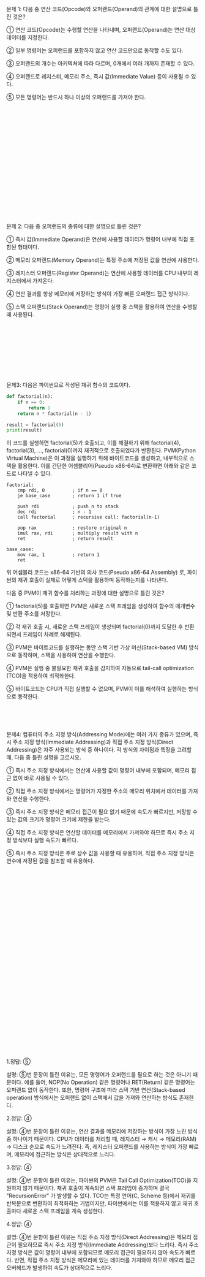 문제 1:
다음 중 연산 코드(Opcode)와 오퍼랜드(Operand)의 관계에 대한 설명으로 틀린 것은?

① 연산 코드(Opcode)는 수행할 연산을 나타내며, 오퍼랜드(Operand)는 연산 대상 데이터를 지정한다.

② 일부 명령어는 오퍼랜드를 포함하지 않고 연산 코드만으로 동작할 수도 있다.

③ 오퍼랜드의 개수는 아키텍처에 따라 다르며, 0개에서 여러 개까지 존재할 수 있다.

④ 오퍼랜드로 레지스터, 메모리 주소, 즉시 값(Immediate Value) 등이 사용될 수 있다.

⑤ 모든 명령어는 반드시 하나 이상의 오퍼랜드를 가져야 한다.

<br/><br/><br/><br/><br/><br/><br/><br/><br/><br/><br/><br/><br/><br/><br/><br/><br/>

문제 2:
다음 중 오퍼랜드의 종류에 대한 설명으로 틀린 것은?

① 즉시 값(Immediate Operand)은 연산에 사용할 데이터가 명령어 내부에 직접 포함된 형태이다.

② 메모리 오퍼랜드(Memory Operand)는 특정 주소에 저장된 값을 연산에 사용한다.

③ 레지스터 오퍼랜드(Register Operand)는 연산에 사용할 데이터를 CPU 내부의 레지스터에서 가져온다.

④ 연산 결과를 항상 메모리에 저장하는 방식이 가장 빠른 오퍼랜드 접근 방식이다.

⑤ 스택 오퍼랜드(Stack Operand)는 명령어 실행 중 스택을 활용하여 연산을 수행할 때 사용된다.

<br/><br/><br/><br/><br/><br/><br/><br/>

문제3:
다음은 파이썬으로 작성된 재귀 함수의 코드이다.

~~~python
def factorial(n):
    if n == 0:
        return 1
    return n * factorial(n - 1)

result = factorial(5)
print(result)
~~~
이 코드를 실행하면 factorial(5)가 호출되고, 이를 해결하기 위해 factorial(4), factorial(3), ..., factorial(0)까지 재귀적으로 호출되었다가 반환된다.
PVM(Python Virtual Machine)은 이 과정을 실행하기 위해 바이트코드를 생성하고, 내부적으로 스택을 활용한다. 이를 간단한 어셈블리어(Pseudo x86-64)로 변환하면 아래와 같은 코드로 나타낼 수 있다.

~~~
factorial:
    cmp rdi, 0          ; if n == 0
    je base_case        ; return 1 if true

    push rdi            ; push n to stack
    dec rdi             ; n - 1
    call factorial      ; recursive call: factorial(n-1)
    
    pop rax             ; restore original n
    imul rax, rdi       ; multiply result with n
    ret                 ; return result

base_case:
    mov rax, 1          ; return 1
    ret
~~~

위 어셈블리 코드는 x86-64 기반의 의사 코드(Pseudo x86-64 Assembly) 로, 파이썬의 재귀 호출이 실제로 어떻게 스택을 활용하며 동작하는지를 나타낸다.

다음 중 PVM이 재귀 함수를 처리하는 과정에 대한 설명으로 틀린 것은?

① factorial(5)를 호출하면 PVM은 새로운 스택 프레임을 생성하여 함수의 매개변수 및 반환 주소를 저장한다.

② 각 재귀 호출 시, 새로운 스택 프레임이 생성되며 factorial(0)까지 도달한 후 반환되면서 프레임이 차례로 해제된다.

③ PVM은 바이트코드를 실행하는 동안 스택 기반 가상 머신(Stack-based VM) 방식으로 동작하며, 스택을 사용하여 연산을 수행한다.

④ PVM은 실행 중 불필요한 재귀 호출을 감지하여 자동으로 tail-call optimization (TCO)을 적용하여 최적화한다.

⑤ 바이트코드는 CPU가 직접 실행할 수 없으며, PVM이 이를 해석하여 실행하는 방식으로 동작한다.

<br/><br/><br/>

문제4:
컴퓨터의 주소 지정 방식(Addressing Mode)에는 여러 가지 종류가 있으며, 즉시 주소 지정 방식(Immediate Addressing)과 직접 주소 지정 방식(Direct Addressing)은 자주 사용되는 방식 중 하나이다.
각 방식의 차이점과 특징을 고려할 때, 다음 중 틀린 설명을 고르시오.

① 즉시 주소 지정 방식에서는 연산에 사용할 값이 명령어 내부에 포함되며, 메모리 접근 없이 바로 사용될 수 있다.

② 직접 주소 지정 방식에서는 명령어가 지정한 주소의 메모리 위치에서 데이터를 가져와 연산을 수행한다.

③ 즉시 주소 지정 방식은 메모리 접근이 필요 없기 때문에 속도가 빠르지만, 저장할 수 있는 값의 크기가 명령어 크기에 제한을 받는다.

④ 직접 주소 지정 방식은 연산할 데이터를 메모리에서 가져와야 하므로 즉시 주소 지정 방식보다 실행 속도가 빠르다.

⑤ 즉시 주소 지정 방식은 주로 상수 값을 사용할 때 유용하며, 직접 주소 지정 방식은 변수에 저장된 값을 참조할 때 유용하다.

<br/><br/><br/><br/><br/><br/><br/><br/><br/><br/><br/><br/><br/><br/><br/><br/><br/><br/><br/><br/><br/><br/><br/><br/><br/><br/><br/><br/>

1.정답: ⑤

설명:
⑤번 문장이 틀린 이유는, 모든 명령어가 오퍼랜드를 필요로 하는 것은 아니기 때문이다.
예를 들어, NOP(No Operation) 같은 명령어나 RET(Return) 같은 명령어는 오퍼랜드 없이 동작한다.
또한, 명령어 구조에 따라 스택 기반 연산(Stack-based operation) 방식에서는 오퍼랜드 없이 스택에서 값을 가져와 연산하는 방식도 존재한다.


2.정답: ④

설명:
④번 문장이 틀린 이유는, 연산 결과를 메모리에 저장하는 방식이 가장 느린 방식 중 하나이기 때문이다.
CPU가 데이터를 처리할 때, 레지스터 → 캐시 → 메모리(RAM) → 디스크 순으로 속도가 느려진다.
즉, 레지스터 오퍼랜드를 사용하는 방식이 가장 빠르며, 메모리에 접근하는 방식은 상대적으로 느리다.



3.정답: ④

설명:
④번 문항이 틀린 이유는, 파이썬의 PVM은 Tail Call Optimization(TCO)을 지원하지 않기 때문이다.
재귀 호출이 계속되면 스택 프레임이 증가하며 결국 "RecursionError" 가 발생할 수 있다.
TCO는 특정 언어(C, Scheme 등)에서 재귀를 반복문으로 변환하여 최적화하는 기법이지만,
파이썬에서는 이를 적용하지 않고 재귀 호출마다 새로운 스택 프레임을 계속 생성한다.


4.정답: ④

설명:
④번 문항이 틀린 이유는 직접 주소 지정 방식(Direct Addressing)은 메모리 접근이 필요하므로 즉시 주소 지정 방식(Immediate Addressing)보다 느리다.
즉시 주소 지정 방식은 값이 명령어 내부에 포함되므로 메모리 접근이 필요하지 않아 속도가 빠르다.
반면, 직접 주소 지정 방식은 메모리에 있는 데이터를 가져와야 하므로 메모리 접근 오버헤드가 발생하여 속도가 상대적으로 느리다.
